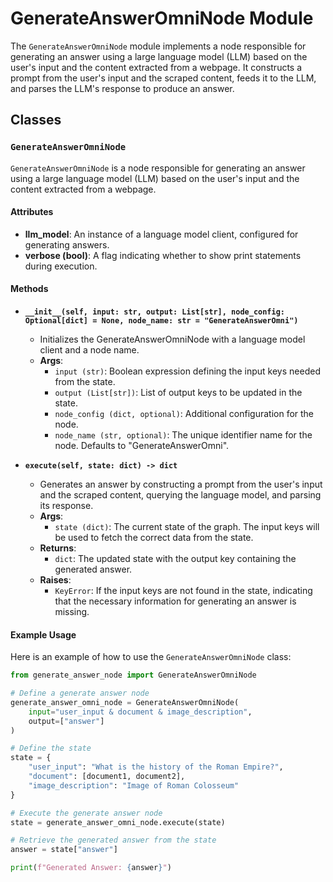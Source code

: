 # GenerateAnswerOmniNode Module

The `GenerateAnswerOmniNode` module implements a node responsible for generating an answer using a large language model (LLM) based on the user's input and the content extracted from a webpage. It constructs a prompt from the user's input and the scraped content, feeds it to the LLM, and parses the LLM's response to produce an answer.

## Classes

### `GenerateAnswerOmniNode`

`GenerateAnswerOmniNode` is a node responsible for generating an answer using a large language model (LLM) based on the user's input and the content extracted from a webpage.

#### Attributes

- **llm_model**: An instance of a language model client, configured for generating answers.
- **verbose (bool)**: A flag indicating whether to show print statements during execution.

#### Methods

- **`__init__(self, input: str, output: List[str], node_config: Optional[dict] = None, node_name: str = "GenerateAnswerOmni")`**
  - Initializes the GenerateAnswerOmniNode with a language model client and a node name.
  - **Args**:
    - `input (str)`: Boolean expression defining the input keys needed from the state.
    - `output (List[str])`: List of output keys to be updated in the state.
    - `node_config (dict, optional)`: Additional configuration for the node.
    - `node_name (str, optional)`: The unique identifier name for the node. Defaults to "GenerateAnswerOmni".

- **`execute(self, state: dict) -> dict`**
  - Generates an answer by constructing a prompt from the user's input and the scraped content, querying the language model, and parsing its response.
  - **Args**:
    - `state (dict)`: The current state of the graph. The input keys will be used to fetch the correct data from the state.
  - **Returns**:
    - `dict`: The updated state with the output key containing the generated answer.
  - **Raises**:
    - `KeyError`: If the input keys are not found in the state, indicating that the necessary information for generating an answer is missing.

#### Example Usage

Here is an example of how to use the `GenerateAnswerOmniNode` class:

```python
from generate_answer_node import GenerateAnswerOmniNode

# Define a generate answer node
generate_answer_omni_node = GenerateAnswerOmniNode(
    input="user_input & document & image_description", 
    output=["answer"]
)

# Define the state
state = {
    "user_input": "What is the history of the Roman Empire?", 
    "document": [document1, document2], 
    "image_description": "Image of Roman Colosseum"
}

# Execute the generate answer node
state = generate_answer_omni_node.execute(state)

# Retrieve the generated answer from the state
answer = state["answer"]

print(f"Generated Answer: {answer}")
